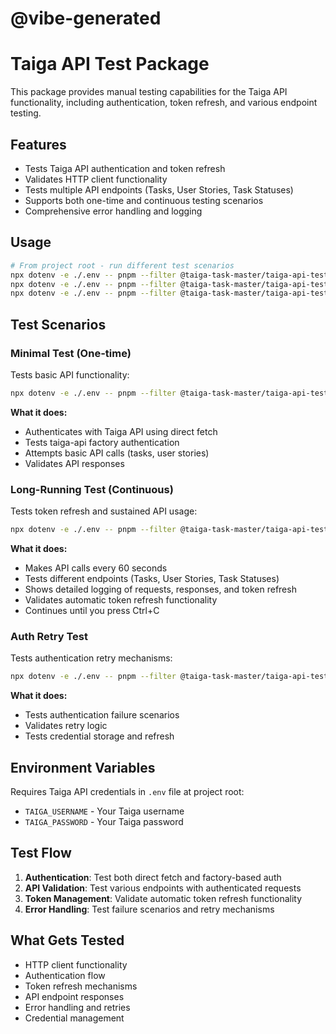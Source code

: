 # @vibe-generated

# Taiga API Test Package

This package provides manual testing capabilities for the Taiga API functionality, including authentication, token refresh, and various endpoint testing.

## Features

- Tests Taiga API authentication and token refresh
- Validates HTTP client functionality
- Tests multiple API endpoints (Tasks, User Stories, Task Statuses)
- Supports both one-time and continuous testing scenarios
- Comprehensive error handling and logging

## Usage

```bash
# From project root - run different test scenarios
npx dotenv -e ./.env -- pnpm --filter @taiga-task-master/taiga-api-test run test:minimal
npx dotenv -e ./.env -- pnpm --filter @taiga-task-master/taiga-api-test run test:long-running
npx dotenv -e ./.env -- pnpm --filter @taiga-task-master/taiga-api-test run test:auth-retry
```

## Test Scenarios

### Minimal Test (One-time)

Tests basic API functionality:

```bash
npx dotenv -e ./.env -- pnpm --filter @taiga-task-master/taiga-api-test run test:minimal
```

**What it does:**
- Authenticates with Taiga API using direct fetch
- Tests taiga-api factory authentication
- Attempts basic API calls (tasks, user stories)
- Validates API responses

### Long-Running Test (Continuous)

Tests token refresh and sustained API usage:

```bash
npx dotenv -e ./.env -- pnpm --filter @taiga-task-master/taiga-api-test run test:long-running
```

**What it does:**
- Makes API calls every 60 seconds
- Tests different endpoints (Tasks, User Stories, Task Statuses)
- Shows detailed logging of requests, responses, and token refresh
- Validates automatic token refresh functionality
- Continues until you press Ctrl+C

### Auth Retry Test

Tests authentication retry mechanisms:

```bash
npx dotenv -e ./.env -- pnpm --filter @taiga-task-master/taiga-api-test run test:auth-retry
```

**What it does:**
- Tests authentication failure scenarios
- Validates retry logic
- Tests credential storage and refresh

## Environment Variables

Requires Taiga API credentials in `.env` file at project root:
- `TAIGA_USERNAME` - Your Taiga username
- `TAIGA_PASSWORD` - Your Taiga password

## Test Flow

1. **Authentication**: Test both direct fetch and factory-based auth
2. **API Validation**: Test various endpoints with authenticated requests
3. **Token Management**: Validate automatic token refresh functionality
4. **Error Handling**: Test failure scenarios and retry mechanisms

## What Gets Tested

- HTTP client functionality
- Authentication flow
- Token refresh mechanisms
- API endpoint responses
- Error handling and retries
- Credential management
